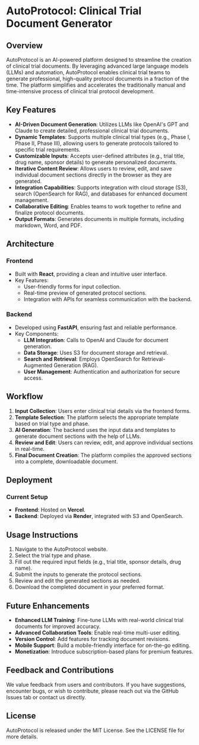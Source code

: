 # AutoProtocol: Clinical Trial Document Generator

## Overview
AutoProtocol is an AI-powered platform designed to streamline the creation of clinical trial documents. By leveraging advanced large language models (LLMs) and automation, AutoProtocol enables clinical trial teams to generate professional, high-quality protocol documents in a fraction of the time. The platform simplifies and accelerates the traditionally manual and time-intensive process of clinical trial protocol development.

## Key Features
- **AI-Driven Document Generation**: Utilizes LLMs like OpenAI's GPT and Claude to create detailed, professional clinical trial documents.
- **Dynamic Templates**: Supports multiple clinical trial types (e.g., Phase I, Phase II, Phase III), allowing users to generate protocols tailored to specific trial requirements.
- **Customizable Inputs**: Accepts user-defined attributes (e.g., trial title, drug name, sponsor details) to generate personalized documents.
- **Iterative Content Review**: Allows users to review, edit, and save individual document sections directly in the browser as they are generated.
- **Integration Capabilities**: Supports integration with cloud storage (S3), search (OpenSearch for RAG), and databases for enhanced document management.
- **Collaborative Editing**: Enables teams to work together to refine and finalize protocol documents.
- **Output Formats**: Generates documents in multiple formats, including markdown, Word, and PDF.

## Architecture
### Frontend
- Built with **React**, providing a clean and intuitive user interface.
- Key Features:
  - User-friendly forms for input collection.
  - Real-time preview of generated protocol sections.
  - Integration with APIs for seamless communication with the backend.

### Backend
- Developed using **FastAPI**, ensuring fast and reliable performance.
- Key Components:
  - **LLM Integration**: Calls to OpenAI and Claude for document generation.
  - **Data Storage**: Uses S3 for document storage and retrieval.
  - **Search and Retrieval**: Employs OpenSearch for Retrieval-Augmented Generation (RAG).
  - **User Management**: Authentication and authorization for secure access.

## Workflow
1. **Input Collection**: Users enter clinical trial details via the frontend forms.
2. **Template Selection**: The platform selects the appropriate template based on trial type and phase.
3. **AI Generation**: The backend uses the input data and templates to generate document sections with the help of LLMs.
4. **Review and Edit**: Users can review, edit, and approve individual sections in real-time.
5. **Final Document Creation**: The platform compiles the approved sections into a complete, downloadable document.

## Deployment
### Current Setup
- **Frontend**: Hosted on **Vercel**.
- **Backend**: Deployed via **Render**, integrated with S3 and OpenSearch.

## Usage Instructions
1. Navigate to the AutoProtocol website.
2. Select the trial type and phase.
3. Fill out the required input fields (e.g., trial title, sponsor details, drug name).
4. Submit the inputs to generate the protocol sections.
5. Review and edit the generated sections as needed.
6. Download the completed document in your preferred format.

## Future Enhancements
- **Enhanced LLM Training**: Fine-tune LLMs with real-world clinical trial documents for improved accuracy.
- **Advanced Collaboration Tools**: Enable real-time multi-user editing.
- **Version Control**: Add features for tracking document revisions.
- **Mobile Support**: Build a mobile-friendly interface for on-the-go editing.
- **Monetization**: Introduce subscription-based plans for premium features.

## Feedback and Contributions
We value feedback from users and contributors. If you have suggestions, encounter bugs, or wish to contribute, please reach out via the GitHub Issues tab or contact us directly.

## License
AutoProtocol is released under the MIT License. See the LICENSE file for more details.

